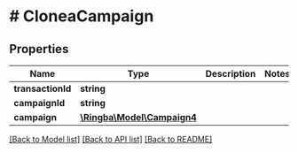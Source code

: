 # # CloneaCampaign

## Properties

Name | Type | Description | Notes
------------ | ------------- | ------------- | -------------
**transactionId** | **string** |  |
**campaignId** | **string** |  |
**campaign** | [**\Ringba\Model\Campaign4**](Campaign4.md) |  |

[[Back to Model list]](../../README.md#models) [[Back to API list]](../../README.md#endpoints) [[Back to README]](../../README.md)
